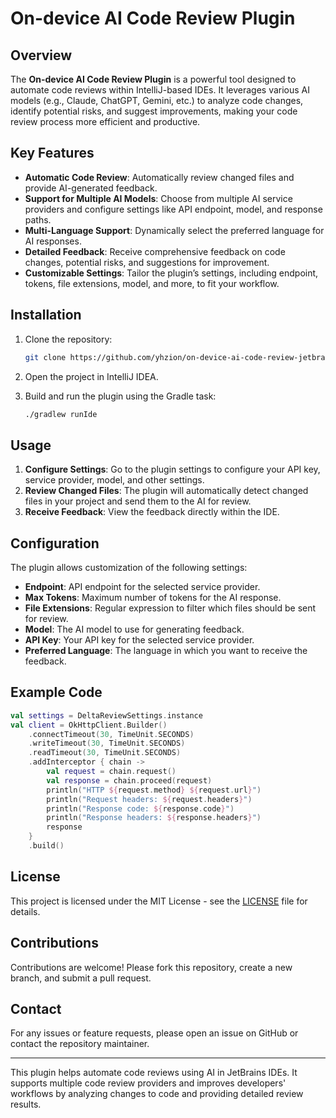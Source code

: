 
# On-device AI Code Review Plugin

## Overview
The **On-device AI Code Review Plugin** is a powerful tool designed to automate code reviews within IntelliJ-based IDEs. It leverages various AI models (e.g., Claude, ChatGPT, Gemini, etc.) to analyze code changes, identify potential risks, and suggest improvements, making your code review process more efficient and productive.

## Key Features
- **Automatic Code Review**: Automatically review changed files and provide AI-generated feedback.
- **Support for Multiple AI Models**: Choose from multiple AI service providers and configure settings like API endpoint, model, and response paths.
- **Multi-Language Support**: Dynamically select the preferred language for AI responses.
- **Detailed Feedback**: Receive comprehensive feedback on code changes, potential risks, and suggestions for improvement.
- **Customizable Settings**: Tailor the plugin’s settings, including endpoint, tokens, file extensions, model, and more, to fit your workflow.

## Installation
1. Clone the repository:
   ```bash
   git clone https://github.com/yhzion/on-device-ai-code-review-jetbrains-plugin.git
   ```
2. Open the project in IntelliJ IDEA.

3. Build and run the plugin using the Gradle task:
   ```bash
   ./gradlew runIde
   ```

## Usage
1. **Configure Settings**: Go to the plugin settings to configure your API key, service provider, model, and other settings.
2. **Review Changed Files**: The plugin will automatically detect changed files in your project and send them to the AI for review.
3. **Receive Feedback**: View the feedback directly within the IDE.

## Configuration
The plugin allows customization of the following settings:
- **Endpoint**: API endpoint for the selected service provider.
- **Max Tokens**: Maximum number of tokens for the AI response.
- **File Extensions**: Regular expression to filter which files should be sent for review.
- **Model**: The AI model to use for generating feedback.
- **API Key**: Your API key for the selected service provider.
- **Preferred Language**: The language in which you want to receive the feedback.

## Example Code
```kotlin
val settings = DeltaReviewSettings.instance
val client = OkHttpClient.Builder()
    .connectTimeout(30, TimeUnit.SECONDS)
    .writeTimeout(30, TimeUnit.SECONDS)
    .readTimeout(30, TimeUnit.SECONDS)
    .addInterceptor { chain ->
        val request = chain.request()
        val response = chain.proceed(request)
        println("HTTP ${request.method} ${request.url}")
        println("Request headers: ${request.headers}")
        println("Response code: ${response.code}")
        println("Response headers: ${response.headers}")
        response
    }
    .build()
```

## License
This project is licensed under the MIT License - see the [LICENSE](LICENSE) file for details.

## Contributions
Contributions are welcome! Please fork this repository, create a new branch, and submit a pull request.

## Contact
For any issues or feature requests, please open an issue on GitHub or contact the repository maintainer.

---

This plugin helps automate code reviews using AI in JetBrains IDEs. It supports multiple code review providers and improves developers' workflows by analyzing changes to code and providing detailed review results.
